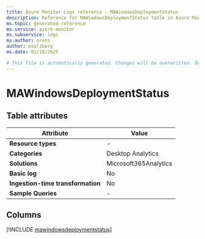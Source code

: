 ```yaml
---
title: Azure Monitor Logs reference - MAWindowsDeploymentStatus
description: Reference for MAWindowsDeploymentStatus table in Azure Monitor Logs.
ms.topic: generated-reference
ms.service: azure-monitor
ms.subservice: logs
ms.author: orens
author: osalzberg
ms.date: 02/18/2025

# This file is automatically generated. Changes will be overwritten. Do not change this file directly.
---
```


# MAWindowsDeploymentStatus




## Table attributes

|Attribute|Value|
|---|---|
|**Resource types**|-|
|**Categories**|Desktop Analytics|
|**Solutions**| Microsoft365Analytics|
|**Basic log**|No|
|**Ingestion-time transformation**|No|
|**Sample Queries**|-|



## Columns
  
[!INCLUDE [mawindowsdeploymentstatus](~/reusable-content/ce-skilling/azure/includes/azure-monitor/reference/tables/mawindowsdeploymentstatus-include.md)]
